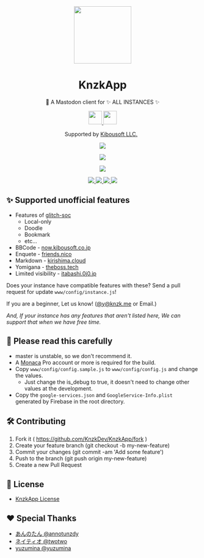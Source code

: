 <div align="center">
  <a href="https://knzk.app">
    <img src="https://user-images.githubusercontent.com/38746192/40487755-18d4ef0c-5fa0-11e8-9eae-f2d1ef936d72.png" width="150"/>
  </a>

  <h1 align="center">
    KnzkApp
  </h1>

  <p align="center">
    🐘 A Mastodon client for ✨ ALL INSTANCES ✨
  </p>

  <p align="center">
    <a href="https://play.google.com/store/apps/details?id=net.knzkdev.app&pcampaignid=MKT-Other-global-all-co-prtnr-py-PartBadge-Mar2515-1">
      <img src="https://user-images.githubusercontent.com/38746192/45055684-84f07180-b0cb-11e8-9b18-08c2b4fd1428.png" height="35px"/>
    </a>
    <a href="https://itunes.apple.com/jp/app/knzkapp/id1296825434">
      <img src="https://user-images.githubusercontent.com/38746192/45055359-866d6a00-b0ca-11e8-8c49-b5a6dae8833b.png" height="35px"/>
    </a>
  </p>

  <p align="center">
    Supported by <a href="http://kibousoft.co.jp/">Kibousoft LLC.</a>
  </p>

  <p>
    <a href="https://circleci.com/gh/KnzkDev/KnzkApp">
      <img src="https://circleci.com/gh/KnzkDev/KnzkApp.svg?style=svg"/>
    </a>
  </p>

  <p align="center">
    <a href="https://app.fossa.io/projects/git%2Bgithub.com%2FKnzkDev%2FKnzkApp?ref=badge_small" alt="FOSSA Status">
      <img src="https://app.fossa.io/api/projects/git%2Bgithub.com%2FKnzkDev%2FKnzkApp.svg?type=small"/>
    </a>
  </p>

  <p align="center">
    <a href="https://app.fossa.io/projects/git%2Bgithub.com%2FKnzkDev%2FKnzkApp?ref=badge_large" alt="FOSSA Status">
      <img src="https://app.fossa.io/api/projects/git%2Bgithub.com%2FKnzkDev%2FKnzkApp.svg?type=large"/>
    </a>
  </p>

  <p align="center">
    <a href="http://makeapullrequest.com">
      <img src="https://cdn.rawgit.com/yuzulabo/45c2e5726eeaa96083d837f20a05dfc9/raw/67f43e6c156e1ec112cf217198f42549bdb32a0f/PRs-welcome.svg"/>
    </a>
    <a href="https://discord.gg/5teHfRK">
      <img src="https://cdn.rawgit.com/yuzulabo/45c2e5726eeaa96083d837f20a05dfc9/raw/67f43e6c156e1ec112cf217198f42549bdb32a0f/chat-on-discord.svg"/>
    </a>
    <a href="https://github.com/prettier/prettier">
      <img src="https://cdn.rawgit.com/yuzulabo/45c2e5726eeaa96083d837f20a05dfc9/raw/67f43e6c156e1ec112cf217198f42549bdb32a0f/code_style-prettier.svg"/>
    </a>
    <a href="https://github.com/KnzkDev/KnzkApp/blob/master/LICENSE.md">
      <img src="https://cdn.rawgit.com/yuzulabo/45c2e5726eeaa96083d837f20a05dfc9/raw/67f43e6c156e1ec112cf217198f42549bdb32a0f/license-knzkapp.svg"/>
    </a>
  </p>
</div>

## ✨ Supported unofficial features

- Features of [glitch-soc](https://github.com/glitch-soc/mastodon)
  - Local-only
  - Doodle
  - Bookmark
  - etc...
- BBCode - [now.kibousoft.co.jp](https://now.kibousoft.co.jp)
- Enquete - [friends.nico](https://friends.nico)
- Markdown - [kirishima.cloud](https://kirishima.cloud)
- Yomigana - [theboss.tech](https://theboss.tech)
- Limited visibility - [itabashi.0j0.jp](https://itabashi.0j0.jp)

Does your instance have compatible features with these?
Send a pull request for update `www/config/instance.js`!

If you are a beginner, Let us know! ([@y@knzk.me](https://knzk.me/@y) or Email.)

_And, If your instance has any features that aren't listed here, We can support that when we have free time._

## 📢 Please read this carefully

- master is unstable, so we don't recommend it.
- A [Monaca](https://monaca.io) Pro account or more is required for the build.
- Copy `www/config/config.sample.js` to `www/config/config.js` and change the values.
  - Just change the is_debug to true, it doesn't need to change other values at the development.
- Copy the `google-services.json` and `GoogleService-Info.plist` generated by Firebase in the root directory.

## 🛠️ Contributing

1. Fork it ( https://github.com/KnzkDev/KnzkApp/fork )
2. Create your feature branch (git checkout -b my-new-feature)
3. Commit your changes (git commit -am 'Add some feature')
4. Push to the branch (git push origin my-new-feature)
5. Create a new Pull Request

## 📜 License

- [KnzkApp License](https://github.com/KnzkDev/KnzkApp/blob/master/LICENSE.md)

## ❤️ Special Thanks

- [あんのたん @annotunzdy](https://knzk.me/@annotunzdy)
- [ネイティオ @twotwo](https://knzk.me/@twotwo)
- [yuzumina @yuzumina](https://knzk.me/@yuzumina)
